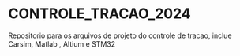 # CONTROLE_TRACAO_2024
Repositorio para os arquivos de projeto do controle de tracao, inclue Carsim, Matlab , Altium e STM32
